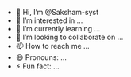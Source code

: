- 👋 Hi, I’m @Saksham-syst
- 👀 I’m interested in ...
- 🌱 I’m currently learning ...
- 💞️ I’m looking to collaborate on ...
- 📫 How to reach me ...
- 😄 Pronouns: ...
- ⚡ Fun fact: ...

<!---
Saksham-syst/Saksham-syst is a ✨ special ✨ repository because its `README.md` (this file) appears on your GitHub profile.
You can click the Preview link to take a look at your changes.
--->
